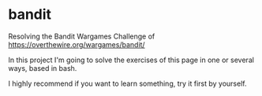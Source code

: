 # bandit
Resolving the Bandit Wargames Challenge of https://overthewire.org/wargames/bandit/

In this project I'm going to solve the exercises of this page in one or several ways, based in bash.

I highly recommend if you want to learn something, try it first by yourself.
